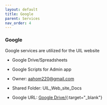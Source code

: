 ```yaml
---
layout: default
title: Google
parent: Services
nav_order: 4
---
```


### Google 

Google services are utilized for the UIL website

- Google Drive/Spreadsheets
- Google Scripts for Admin app

- Owner: aahom220@gmail.com
- Shared Folder: UIL_Web_site_Docs
- Google URL: [Google Drive/](https://drive.google.com/drive/folders/1YaVLSr9quHsbMDChBrlZUjpI_ZeG0cG-/){:target="_blank"}